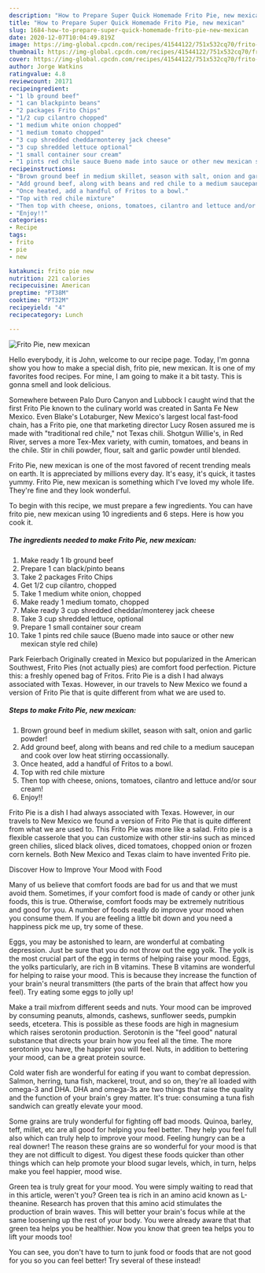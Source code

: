 ```yaml
---
description: "How to Prepare Super Quick Homemade Frito Pie, new mexican"
title: "How to Prepare Super Quick Homemade Frito Pie, new mexican"
slug: 1684-how-to-prepare-super-quick-homemade-frito-pie-new-mexican
date: 2020-12-07T10:04:49.819Z
image: https://img-global.cpcdn.com/recipes/41544122/751x532cq70/frito-pie-new-mexican-recipe-main-photo.jpg
thumbnail: https://img-global.cpcdn.com/recipes/41544122/751x532cq70/frito-pie-new-mexican-recipe-main-photo.jpg
cover: https://img-global.cpcdn.com/recipes/41544122/751x532cq70/frito-pie-new-mexican-recipe-main-photo.jpg
author: Jorge Watkins
ratingvalue: 4.8
reviewcount: 20171
recipeingredient:
- "1 lb ground beef"
- "1 can blackpinto beans"
- "2 packages Frito Chips"
- "1/2 cup cilantro chopped"
- "1 medium white onion chopped"
- "1 medium tomato chopped"
- "3 cup shredded cheddarmonterey jack cheese"
- "3 cup shredded lettuce optional"
- "1 small container sour cream"
- "1 pints red chile sauce Bueno made into sauce or other new mexican style red chile"
recipeinstructions:
- "Brown ground beef in medium skillet, season with salt, onion and garlic powder!"
- "Add ground beef, along with beans and red chile to a medium saucepan and cook over low heat stirring occassionally."
- "Once heated, add a handful of Fritos to a bowl."
- "Top with red chile mixture"
- "Then top with cheese, onions, tomatoes, cilantro and lettuce and/or sour cream!"
- "Enjoy!!"
categories:
- Recipe
tags:
- frito
- pie
- new

katakunci: frito pie new 
nutrition: 221 calories
recipecuisine: American
preptime: "PT38M"
cooktime: "PT32M"
recipeyield: "4"
recipecategory: Lunch

---
```



![Frito Pie, new mexican](https://img-global.cpcdn.com/recipes/41544122/751x532cq70/frito-pie-new-mexican-recipe-main-photo.jpg)

Hello everybody, it is John, welcome to our recipe page. Today, I'm gonna show you how to make a special dish, frito pie, new mexican. It is one of my favorites food recipes. For mine, I am going to make it a bit tasty. This is gonna smell and look delicious.

Somewhere between Palo Duro Canyon and Lubbock I caught wind that the first Frito Pie known to the culinary world was created in Santa Fe New Mexico. Even Blake&#39;s Lotaburger, New Mexico&#39;s largest local fast-food chain, has a Frito pie, one that marketing director Lucy Rosen assured me is made with &#34;traditional red chile,&#34; not Texas chili. Shotgun Willie&#39;s, in Red River, serves a more Tex-Mex variety, with cumin, tomatoes, and beans in the chile. Stir in chili powder, flour, salt and garlic powder until blended.

Frito Pie, new mexican is one of the most favored of recent trending meals on earth. It is appreciated by millions every day. It's easy, it's quick, it tastes yummy. Frito Pie, new mexican is something which I've loved my whole life. They're fine and they look wonderful.


To begin with this recipe, we must prepare a few ingredients. You can have frito pie, new mexican using 10 ingredients and 6 steps. Here is how you cook it.

<!--inarticleads1-->

##### The ingredients needed to make Frito Pie, new mexican:

1. Make ready 1 lb ground beef
1. Prepare 1 can black/pinto beans
1. Take 2 packages Frito Chips
1. Get 1/2 cup cilantro, chopped
1. Take 1 medium white onion, chopped
1. Make ready 1 medium tomato, chopped
1. Make ready 3 cup shredded cheddar/monterey jack cheese
1. Take 3 cup shredded lettuce, optional
1. Prepare 1 small container sour cream
1. Take 1 pints red chile sauce (Bueno made into sauce or other new mexican style red chile)


Park Feierbach Originally created in Mexico but popularized in the American Southwest, Frito Pies (not actually pies) are comfort food perfection. Picture this: a freshly opened bag of Fritos. Frito Pie is a dish I had always associated with Texas. However, in our travels to New Mexico we found a version of Frito Pie that is quite different from what we are used to. 

<!--inarticleads2-->

##### Steps to make Frito Pie, new mexican:

1. Brown ground beef in medium skillet, season with salt, onion and garlic powder!
1. Add ground beef, along with beans and red chile to a medium saucepan and cook over low heat stirring occassionally.
1. Once heated, add a handful of Fritos to a bowl.
1. Top with red chile mixture
1. Then top with cheese, onions, tomatoes, cilantro and lettuce and/or sour cream!
1. Enjoy!!


Frito Pie is a dish I had always associated with Texas. However, in our travels to New Mexico we found a version of Frito Pie that is quite different from what we are used to. This Frito Pie was more like a salad. Frito pie is a flexible casserole that you can customize with other stir-ins such as minced green chilies, sliced black olives, diced tomatoes, chopped onion or frozen corn kernels. Both New Mexico and Texas claim to have invented Frito pie. 

Discover How to Improve Your Mood with Food


Many of us believe that comfort foods are bad for us and that we must avoid them. Sometimes, if your comfort food is made of candy or other junk foods, this is true. Otherwise, comfort foods may be extremely nutritious and good for you. A number of foods really do improve your mood when you consume them. If you are feeling a little bit down and you need a happiness pick me up, try some of these.

Eggs, you may be astonished to learn, are wonderful at combating depression. Just be sure that you do not throw out the egg yolk. The yolk is the most crucial part of the egg in terms of helping raise your mood. Eggs, the yolks particularly, are rich in B vitamins. These B vitamins are wonderful for helping to raise your mood. This is because they increase the function of your brain's neural transmitters (the parts of the brain that affect how you feel). Try eating some eggs to jolly up!

Make a trail mixfrom different seeds and nuts. Your mood can be improved by consuming peanuts, almonds, cashews, sunflower seeds, pumpkin seeds, etcetera. This is possible as these foods are high in magnesium which raises serotonin production. Serotonin is the "feel good" natural substance that directs your brain how you feel all the time. The more serotonin you have, the happier you will feel. Nuts, in addition to bettering your mood, can be a great protein source.

Cold water fish are wonderful for eating if you want to combat depression. Salmon, herring, tuna fish, mackerel, trout, and so on, they're all loaded with omega-3 and DHA. DHA and omega-3s are two things that raise the quality and the function of your brain's grey matter. It's true: consuming a tuna fish sandwich can greatly elevate your mood. 

Some grains are truly wonderful for fighting off bad moods. Quinoa, barley, teff, millet, etc are all good for helping you feel better. They help you feel full also which can truly help to improve your mood. Feeling hungry can be a real downer! The reason these grains are so wonderful for your mood is that they are not difficult to digest. You digest these foods quicker than other things which can help promote your blood sugar levels, which, in turn, helps make you feel happier, mood wise.

Green tea is truly great for your mood. You were simply waiting to read that in this article, weren't you? Green tea is rich in an amino acid known as L-theanine. Research has proven that this amino acid stimulates the production of brain waves. This will better your brain's focus while at the same loosening up the rest of your body. You were already aware that that green tea helps you be healthier. Now you know that green tea helps you to lift your moods too!

You can see, you don't have to turn to junk food or foods that are not good for you so you can feel better! Try several of these instead!

